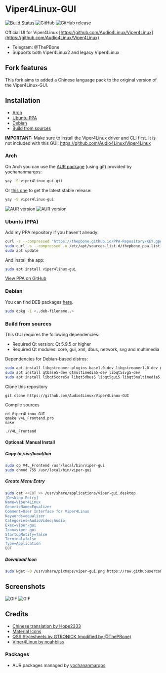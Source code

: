 # Viper4Linux-GUI
[![Build Status](https://travis-ci.org/Audio4Linux/Viper4Linux-GUI.svg?branch=master)](https://travis-ci.org/ThePBone/Viper4Linux-GUI) ![GitHub](https://img.shields.io/github/license/Audio4Linux/Viper4Linux-GUI) ![GitHub release](https://img.shields.io/github/release/Audio4Linux/Viper4Linux-GUI)

Official UI for Viper4Linux [https://github.com/Audio4Linux/Viper4Linux](https://github.com/Audio4Linux/Viper4Linux)
* Telegram: @ThePBone
* Supports both Viper4Linux2 and legacy Viper4Linux

## Fork features
This fork aims to added a Chinese language pack to the original version of the Viper4Linux-GUI.

## Installation

* [Arch](#arch)
* [Ubuntu PPA](#ubuntu-ppa)
* [Debian](#debian)
* [Build from sources](#build-from-sources)

**IMPORTANT:** Make sure to install the Viper4Linux driver and CLI first. It is not included with this GUI: <https://github.com/Audio4Linux/Viper4Linux>


### Arch

On Arch you can use the [AUR package](https://aur.archlinux.org/packages/viper4linux-gui-git/) (using git) provided by yochananmarqos:
```bash
yay -S viper4linux-gui-git  
```

Or [this one](https://aur.archlinux.org/packages/viper4linux-gui) to get the latest stable release:
```bash
yay -S viper4linux-gui
```

![AUR version](https://img.shields.io/aur/version/viper4linux-gui?label=aur%20%28stable%29) ![AUR version](https://img.shields.io/aur/version/viper4linux-gui-git?label=aur%20%28git%29)

### Ubuntu (PPA)

Add my PPA repository if you haven't already:
```bash
curl -s --compressed "https://thepbone.github.io/PPA-Repository/KEY.gpg" | sudo apt-key add -
sudo curl -s --compressed -o /etc/apt/sources.list.d/thepbone_ppa.list "https://thepbone.github.io/PPA-Repository/thepbone_ppa.list"
sudo apt update
```
And install the app:
```bash
sudo apt install viper4linux-gui
```
[View PPA on GitHub](https://github.com/ThePBone/PPA-Repository)

### Debian
You can find DEB packages [here](https://github.com/Audio4Linux/Viper4Linux-GUI/releases).
```bash
sudo dpkg -i <..deb-filename..>
```

### Build from sources
This GUI requires the following dependencies:
* Required Qt version: Qt 5.9.5 or higher
* Required Qt modules: core, gui, xml, dbus, network, svg and multimedia

Dependencies for Debian-based distros:
```bash
sudo apt install libgstreamer-plugins-base1.0-dev libgstreamer1.0-dev gstreamer1.0-plugins-bad libgstreamer-plugins-bad1.0-dev
sudo apt install qtbase5-dev qtmultimedia5-dev libqt5svg5-dev  
sudo apt install libqt5core5a libqt5dbus5 libqt5gui5 libqt5multimedia5 libqt5svg5 libqt5xml5 libqt5network5
```

Clone this repository

    git clone https://github.com/Audio4Linux/Viper4Linux-GUI

Compile sources

    cd Viper4Linux-GUI
    qmake V4L_Frontend.pro
    make
    
```bash
./V4L_Frontend
```

#### Optional: Manual Install
##### Copy to /usr/local/bin
```bash
sudo cp V4L_Frontend /usr/local/bin/viper-gui
sudo chmod 755 /usr/local/bin/viper-gui
```
##### Create Menu Entry
```bash
sudo cat <<EOT >> /usr/share/applications/viper-gui.desktop
[Desktop Entry]
Name=Viper4Linux
GenericName=Equalizer
Comment=User Interface for Viper4Linux
Keywords=equalizer
Categories=AudioVideo;Audio;
Exec=viper-gui
Icon=viper-gui
StartupNotify=false
Terminal=false
Type=Application
EOT
```
##### Download Icon
```bash
sudo wget -O /usr/share/pixmaps/viper-gui.png https://raw.githubusercontent.com/Audio4Linux/Viper4Linux-GUI/master/viper.png -q --show-progress
```

## Screenshots
![GIF](/screenshots/mainwindow.gif)
![GIF](/screenshots/eq.gif)

## Credits
* [Chinese translation by Hope2333](https://github.com/Hope2333)
* [Material Icons](https://material.io/tools/icons/)
* [QSS Stylesheets by GTRONICK (modified by @ThePBone)](https://github.com/GTRONICK/QSS)
* [Viper4Linux by noahbliss](https://github.com/noahbliss)

### Packages
* AUR packages managed by [yochananmarqos](https://github.com/yochananmarqos)
